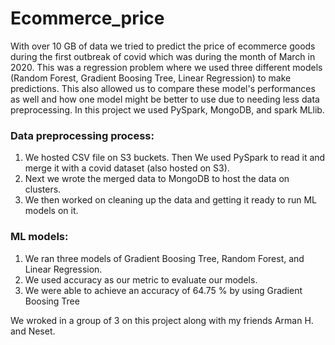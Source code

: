 # Ecommerce_price

With over 10 GB of data we tried to predict the price of ecommerce goods during the first outbreak of covid which was during the month of March in 2020. This was a regression problem where we used three different models (Random Forest, Gradient Boosing Tree, Linear Regression) to make predictions. This also allowed us to compare these model's performances as well and how one model might be better to use due to needing less data preprocessing. In this project we used PySpark, MongoDB, and spark MLlib.

### Data preprocessing process:
1. We hosted CSV file on S3 buckets. Then We used PySpark to read it and merge it with a covid dataset (also hosted on S3).
2. Next we wrote the merged data to MongoDB to host the data on clusters.
3. We then worked on cleaning up the data and getting it ready to run ML models on it.

### ML models:
1. We ran three models of Gradient Boosing Tree, Random Forest, and Linear Regression.
2. We used accuracy as our metric to evaluate our models.
3. We were able to achieve an accuracy of 64.75 % by using Gradient Boosing Tree


We wroked in a group of 3 on this project along with my friends Arman H. and Neset.
